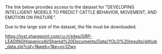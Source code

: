 The link below provides access to the dataset for "DEVELOPING INTELLIGENT MODELS TO PREDICT CATTLE BEHAVIOR, MOVEMENT, AND EMOTION ON PASTURE".

Due to the large size of the dataset, the file must be downloaded.

https://txst.sharepoint.com/:u:/r/sites/GRP-LEADINGHispanicsAI/Shared%20Documents/Data/YOLO%20results/github_data.zip?csf=1&web=1&e=oc32wy
